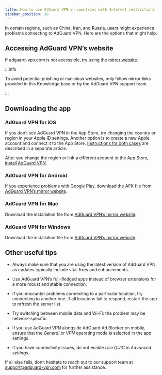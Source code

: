 ```yaml
---
title: How to use AdGuard VPN in countries with Internet restrictions
sidebar_position: 10
---
```


In certain regions, such as China, Iran, and Russia, users might experience problems connecting to AdGuard VPN. Here are the options that might help.

## Accessing AdGuard VPN’s website

If adguard-vpn.com is not accessible, try using the [mirror website](https://adguardvpn-help.info/).

:::info

To avoid potential phishing or malicious websites, only follow mirror links provided in this Knowledge base or by the AdGuard VPN support team.

:::

## Downloading the app

### AdGuard VPN for iOS

If you don’t see AdGuard VPN in the App Store, try changing the country or region in your Apple ID settings. Another option is to create a new Apple account and connect it to the App Store. [Instructions for both cases](/adguard-vpn-for-ios/solving-problems/app-store) are described in a separate article.

After you change the region or link a different account to the App Store, [install AdGuard VPN](https://apps.apple.com/us/app/adguard-vpn-unlimited-fast/id1525373602).

### AdGuard VPN for Android

If you experience problems with Google Play, download the APK file from [AdGuard VPN’s mirror website](https://adguardvpn-help.info/android/overview.html).

### AdGuard VPN for Mac

Download the installation file from [AdGuard VPN’s mirror website](https://adguardvpn-help.info/windows/overview.html).

### AdGuard VPN for Windows

Download the installation file from [AdGuard VPN’s mirror website](https://adguardvpn-help.info/mac/overview.html).

## Other useful tips

- Always make sure that you are using the latest version of AdGuard VPN, as updates typically include vital fixes and enhancements.

- Use AdGuard VPN’s full-fledged apps instead of browser extensions for a more robust and stable connection.

- If you encounter problems connecting to a particular location, try connecting to another one. If all locations fail to respond, restart the app to refresh the server list.

- Try switching between mobile data and Wi-Fi: the problem may be network-specific.

- If you use AdGuard VPN alongside AdGuard Ad Blocker on mobile, ensure that the *General* or *VPN* operating mode is selected in the app settings.

- If you have connectivity issues, do not enable *Use QUIC* in *Advanced settings*.

If all else fails, don’t hesitate to reach out to our support team at <support@adguard-vpn.com> for further assistance.
